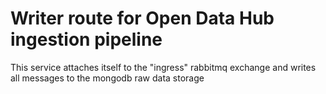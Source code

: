 <!-- 
SPDX-FileCopyrightText: NOI Techpark <digital@noi.bz.it>

SPDX-License-Identifier: CC0-1.0
 -->

# Writer route for Open Data Hub ingestion pipeline
This service attaches itself to the "ingress" rabbitmq exchange and writes all messages to the mongodb raw data storage
